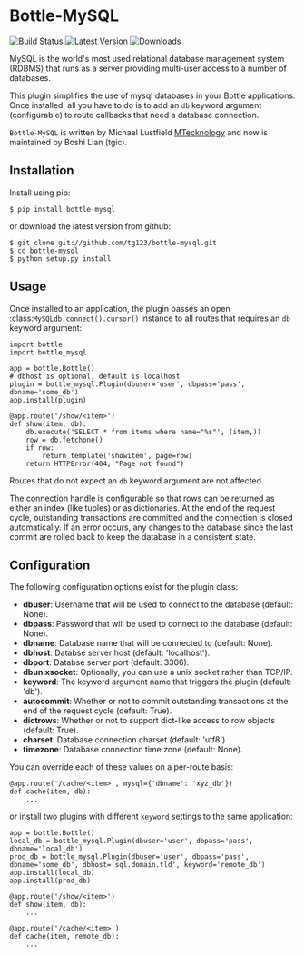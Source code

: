 Bottle-MySQL
============
[![Build Status](https://travis-ci.org/tg123/bottle-mysql.svg?branch=master)](https://travis-ci.org/tg123/bottle-mysql)
[![Latest Version](https://pypip.in/version/bottle-mysql/badge.svg)](https://pypi.python.org/pypi/bottle-mysql/)
[![Downloads](https://pypip.in/download/bottle-mysql/badge.svg)](https://pypi.python.org/pypi/bottle-mysql/)

MySQL is the world's most used relational database management system (RDBMS) that runs
as a server providing multi-user access to a number of databases.

This plugin simplifies the use of mysql databases in your Bottle applications. 
Once installed, all you have to do is to add an ``db`` keyword argument 
(configurable) to route callbacks that need a database connection.


`Bottle-MySQL` is written by Michael Lustfield [MTecknology](https://github.com/MTecknology)
and now is maintained by Boshi Lian (tgic).


Installation
------------

Install using pip:

    $ pip install bottle-mysql

or download the latest version from github:

    $ git clone git://github.com/tg123/bottle-mysql.git
    $ cd bottle-mysql
    $ python setup.py install

Usage
-----

Once installed to an application, the plugin passes an open 
:class:`MySQLdb.connect().cursor()` instance to all routes that requires an ``db`` keyword 
argument:

    import bottle
    import bottle_mysql

    app = bottle.Bottle()
    # dbhost is optional, default is localhost
    plugin = bottle_mysql.Plugin(dbuser='user', dbpass='pass', dbname='some_db')
    app.install(plugin)

    @app.route('/show/<item>')
    def show(item, db):
        db.execute('SELECT * from items where name="%s"', (item,))
        row = db.fetchone()
        if row:
            return template('showitem', page=row)
        return HTTPError(404, "Page not found")

Routes that do not expect an ``db`` keyword argument are not affected.

The connection handle is configurable so that rows can be returned as either an
index (like tuples) or as dictionaries. At the end of the request cycle, outstanding
transactions are committed and the connection is closed automatically. If an error
occurs, any changes to the database since the last commit are rolled back to keep
the database in a consistent state.

Configuration
-------------

The following configuration options exist for the plugin class:

* **dbuser**: Username that will be used to connect to the database (default: None).
* **dbpass**: Password that will be used to connect to the database (default: None).
* **dbname**: Database name that will be connected to (default: None).
* **dbhost**: Databse server host (default: 'localhost').
* **dbport**: Databse server port (default: 3306).
* **dbunixsocket**: Optionally, you can use a unix socket rather than TCP/IP.
* **keyword**: The keyword argument name that triggers the plugin (default: 'db').
* **autocommit**: Whether or not to commit outstanding transactions at the end of the request cycle (default: True).
* **dictrows**: Whether or not to support dict-like access to row objects (default: True).
* **charset**: Database connection charset (default: 'utf8')
* **timezone**: Database connection time zone (default: None).

You can override each of these values on a per-route basis: 

    @app.route('/cache/<item>', mysql={'dbname': 'xyz_db'})
    def cache(item, db):
        ...
   
or install two plugins with different ``keyword`` settings to the same application:

    app = bottle.Bottle()
    local_db = bottle_mysql.Plugin(dbuser='user', dbpass='pass', dbname='local_db')
    prod_db = bottle_mysql.Plugin(dbuser='user', dbpass='pass', dbname='some_db', dbhost='sql.domain.tld', keyword='remote_db')
    app.install(local_db)
    app.install(prod_db)

    @app.route('/show/<item>')
    def show(item, db):
        ...

    @app.route('/cache/<item>')
    def cache(item, remote_db):
        ...
